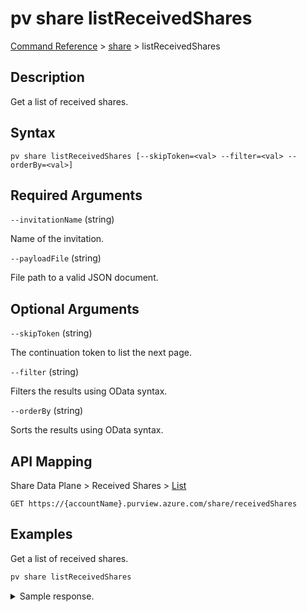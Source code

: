 # pv share listReceivedShares

[Command Reference](../../../README.md#command-reference) > [share](./main.md) >  listReceivedShares

## Description

Get a list of received shares.

## Syntax

```
pv share listReceivedShares [--skipToken=<val> --filter=<val> --orderBy=<val>]
```

## Required Arguments

`--invitationName` (string)

Name of the invitation.

`--payloadFile` (string)

File path to a valid JSON document.

## Optional Arguments

`--skipToken` (string)

The continuation token to list the next page.

`--filter` (string)

Filters the results using OData syntax.

`--orderBy` (string)

Sorts the results using OData syntax.

## API Mapping

Share Data Plane > Received Shares > [List](https://docs.microsoft.com/en-us/rest/api/purview/sharedataplane/received-shares/list)
```
GET https://{accountName}.purview.azure.com/share/receivedShares
```

## Examples

Get a list of received shares.

```powershell
pv share listReceivedShares
```


<details><summary>Sample response.</summary>
<p>

```json
{
   "value":[
      {
         "id":"/receivedShares/MyShare",
         "name":"MyShare",
         "properties":{
            "collection":{
               "referenceName":"djqn0b",
               "type":"CollectionReference"
            },
            "createdAt":"2022-09-01T08:14:47.7203367Z",
            "invitationId":"fb913088-56cd-40d3-abc5-fbae5597dbf8",
            "provisioningState":"Succeeded",
            "receivedShareStatus":"SourceDeleted",
            "receiverEmail":"tarifat@microsoft.com",
            "receiverName":"Taygan Rifat",
            "receiverTenantName":"Microsoft",
            "senderEmail":"tarifat@microsoft.com",
            "senderName":"Taygan Rifat",
            "senderTenantName":"Microsoft",
            "sentShareDescription":"",
            "sentShareLocation":"northeurope",
            "shareName":"MyShare",
            "sharedAt":"2022-09-01T08:14:30.3982663Z"
         },
         "shareKind":"InPlace",
         "type":"receivedShares"
      },
      {
         "id":"/receivedShares/NewShare",
         "name":"NewShare",
         "properties":{
            "collection":{
               "referenceName":"pvdemo52dg4-pv",
               "type":"CollectionReference"
            },
            "createdAt":"2022-09-02T13:28:13.1922869Z",
            "invitationId":"037ac95e-98a4-4b6a-aba7-7f915ab72497",
            "provisioningState":"Succeeded",
            "receivedShareStatus":"Active",
            "receiverEmail":"tarifat@microsoft.com",
            "receiverName":"Taygan Rifat",
            "receiverTenantName":"Microsoft",
            "senderEmail":"tarifat@microsoft.com",
            "senderName":"Taygan Rifat",
            "senderTenantName":"Microsoft",
            "sentShareDescription":"This is a description.",
            "sentShareLocation":"northeurope",
            "shareName":"NewShare",
            "sharedAt":"2022-09-01T16:48:25.7585096Z"
         },
         "shareKind":"InPlace",
         "type":"receivedShares"
      }
   ]
}
```
</p>
</details>
